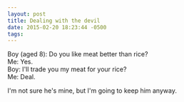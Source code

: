 ```yaml
---
layout: post
title: Dealing with the devil
date: 2015-02-20 18:23:44 -0500
tags: 
---
```


Boy (aged 8): Do you like meat better than rice?  
Me: Yes.  
Boy: I'll trade you my meat for your rice?  
Me: Deal.  

I'm not sure he's mine, but I'm going to keep him anyway. 